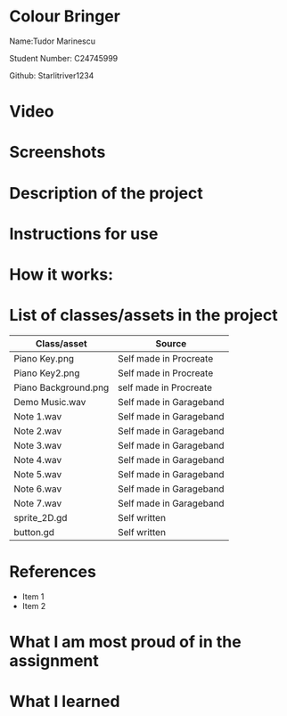 # Colour Bringer


Name:Tudor Marinescu

Student Number: C24745999

Github: Starlitriver1234

# Video



# Screenshots



# Description of the project



# Instructions for use



# How it works:



# List of classes/assets in the project


| Class/asset | Source |
|-----------|-----------|
| Piano Key.png | Self made in Procreate |
| Piano Key2.png | Self made in Procreate |
| Piano Background.png | self made in Procreate |
| Demo Music.wav | Self made in Garageband |
| Note 1.wav | Self made in Garageband |
| Note 2.wav | Self made in Garageband |
| Note 3.wav | Self made in Garageband |
| Note 4.wav | Self made in Garageband |
| Note 5.wav | Self made in Garageband |
| Note 6.wav | Self made in Garageband |
| Note 7.wav | Self made in Garageband |
| sprite_2D.gd | Self written |
| button.gd | Self written |


# References
* Item 1
* Item 2

# What I am most proud of in the assignment




# What I learned

